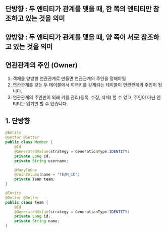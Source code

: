 ## 단방향 : 두 엔티티가 관계를 맺을 때, 한 쪽의 엔티티만 참조하고 있는 것을 의미
## 양방향 : 두 엔티티가 관계를 맺을 때, 양 쪽이 서로 참조하고 있는 것을 의미

## 연관관계의 주인 (Owner) 
1. 객체를 양방향 연관관계로 만들면 연관관계의 주인을 정해야됨
2. 연관관계를 갖는 두 테이블에서 외래키를 갖게되는 테이블이 연관관계의 주인이 됩니다.
3. 연관관계의 주인만이 외래 키를 관리(등록, 수정, 삭제) 할 수 있고, 주인이 아닌 엔티티는 읽기만 할 수 있습니다.

## 1. 단방향
```java
@Entity
@Getter @Setter
public class Member {
    @Id
    @GeneratedValue(strategy = GenerationType.IDENTITY)
    private Long id;
    private String username;

    @ManyToOne
    @JoinColumn(name = "TEAM_ID")
    private Team team;
}

@Entity
@Getter @Setter
public class Team {
    @Id
    @GeneratedValue(strategy = GenerationType.IDENTITY)
    private Long id;
    private String name;
}
```
